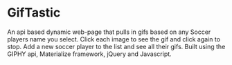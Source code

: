 # GifTastic
An api based dynamic web-page that pulls in gifs based on any Soccer players name you select. Click each image to see the gif and click again to stop. Add a new soccer player to the list and see all their gifs. Built using the GIPHY api, Materialize framework, jQuery and Javascript.
